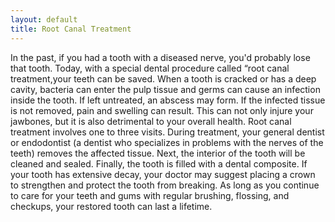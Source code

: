 ```yaml
---
layout: default
title: Root Canal Treatment
---
```


In the past, if you had a tooth with a diseased nerve, you'd probably lose that tooth. Today, with a special dental procedure called “root canal treatment,your teeth can be saved. When a tooth is cracked or has a deep cavity, bacteria can enter the pulp tissue and germs can cause an infection inside the tooth. If left untreated, an abscess may form. If the infected tissue is not removed, pain and swelling can result. This can not only injure your jawbones, but it is also detrimental to your overall health.
Root canal treatment involves one to three visits. During treatment, your general dentist or endodontist (a dentist who specializes in problems with the nerves of the teeth) removes the affected tissue. Next, the interior of the tooth will be cleaned and sealed. Finally, the tooth is filled with a dental composite. If your tooth has extensive decay, your doctor may suggest placing a crown to strengthen and protect the tooth from breaking. As long as you continue to care for your teeth and gums with regular brushing, flossing, and checkups, your restored tooth can last a lifetime.

